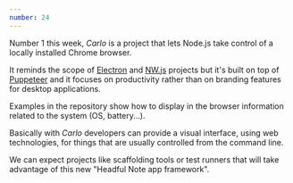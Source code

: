 ```yaml
---
number: 24
---
```


Number 1 this week, _Carlo_ is a project that lets Node.js take control of a locally installed Chrome browser.

It reminds the scope of [Electron](https://electronjs.org/) and [NW.js](https://nwjs.io/) projects but it's built on top of [Puppeteer](https://pptr.dev/) and it focuses on productivity rather than on branding features for desktop applications.

Examples in the repository show how to display in the browser information related to the system (OS, battery...).

Basically with _Carlo_ developers can provide a visual interface, using web technologies, for things that are usually controlled from the command line.

We can expect projects like scaffolding tools or test runners that will take advantage of this new "Headful Note app framework".
